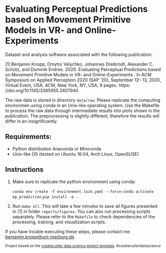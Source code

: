 Evaluating Perceptual Predictions based on Movement Primitive Models in VR- and Online-Experiments
==============================

Dataset and analysis software associated with the following publication:

[1] Benjamin Knopp, Dmytro Velychko, Johannes Dreibrodt, Alexander C.  Schütz, and Dominik Endres. 2020. Evaluating Perceptual Predictions based on Movement Primitive Models in VR- and Online-Experiments .  In ACM Symposium on Applied Perception 2020 (SAP ’20), September 12– 13, 2020, Virtual Event, USA. ACM, New York, NY, USA, 9 pages. https: //doi.org/10.1145/3385955.3407940


The raw data is stored in directory `data/raw`. Please replicate the computing environmen
using conda in an Unix-like operating system. Use the Makefile to process the raw data
through intermediate results into plots shown in the publication. The preprocessing is
slightly different, therefore the results will differ in an insignificantly.

## Requirements:
- Python distribution Anaconda or Miniconda
- Unix-like OS (tested on Ubuntu 16.04, Arch Linux, OpenSUSE)

## Instructions

1. Make sure to replicate the python environment using conda:

    `conda env create -f environment.lock.yaml --force`
    `conda activate mp_prediction`
    `pip install -e .`

2. Run `make all`. This will take a few minutes to save all figures
   presented in [1] in folder `reports/figures`. You can also run processing
   scripts separately. Please refer to the `Makefile` to check dependencies of
   the processing, training, and visualization scripts.

If you have trouble executing these steps, please contact me: benjamin.knopp@uni-marburg.de.


<p><small>Project based on the <a target="_blank" href="https://drivendata.github.io/cookiecutter-data-science/">cookiecutter data science project template</a>. #cookiecutterdatascience</small></p>
